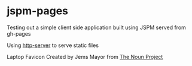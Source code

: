 # jspm-pages
Testing out a simple client side application built using JSPM served from gh-pages

Using [http-server](https://github.com/indexzero/http-server) to serve static files

Laptop Favicon Created by Jems Mayor from [The Noun Project](https://thenounproject.com/)
